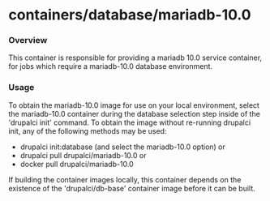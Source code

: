 containers/database/mariadb-10.0
====

### Overview

This container is responsible for providing a mariadb 10.0 service container,
for jobs which require a mariadb-10.0 database environment.

### Usage

To obtain the mariadb-10.0 image for use on your local environment, select the
mariadb-10.0 container during the database selection step inside of the
'drupalci init' command.  To obtain the image without re-running drupalci init,
any of the following methods may be used:
- drupalci init:database (and select the mariadb-10.0 option)
  or
- drupalci pull drupalci/mariadb-10.0
  or
- docker pull drupalci/mariadb-10.0

If building the container images locally, this container depends on the
existence of the 'drupalci/db-base' container image before it can be built.
